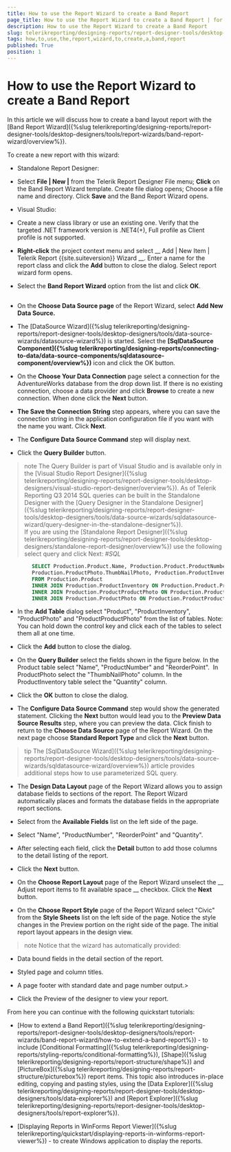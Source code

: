 ```yaml
---
title: How to use the Report Wizard to create a Band Report
page_title: How to use the Report Wizard to create a Band Report | for Telerik Reporting Documentation
description: How to use the Report Wizard to create a Band Report
slug: telerikreporting/designing-reports/report-designer-tools/desktop-designers/tools/report-wizards/band-report-wizard/how-to-use-the-report-wizard-to-create-a-band-report
tags: how,to,use,the,report,wizard,to,create,a,band,report
published: True
position: 1
---
```


# How to use the Report Wizard to create a Band Report



In this article we will discuss how to create a band layout report with the [Band Report Wizard]({%slug telerikreporting/designing-reports/report-designer-tools/desktop-designers/tools/report-wizards/band-report-wizard/overview%}).
      

To create a new report with this wizard:
      

* Standalone Report Designer:
          

* Select __File | New |__ from the Telerik Report Designer File menu;
              __Click__ on the Band Report Wizard template. Create file dialog opens;
              Choose a file name and directory. Click __Save__ and the Band Report Wizard opens.
              

* Visual Studio:
          

* Create a new class library or use an existing one.
                Verify that the targeted .NET framework version is .NET4(+), Full profile as Client profile is not supported.
              

* __Right-click__ the project context menu and select
                __
                  Add | New Item | Telerik Report {{site.suiteversion}} Wizard
                __.
                Enter a name for the report class and click the __Add__ button to close the dialog. Select report wizard form opens.
              

* Select the __Band Report Wizard__ option from the list and click __OK__.
              

## 

* On the __Choose Data Source page__ of the
              Report Wizard, select __Add New Data Source.__

* The [DataSource Wizard]({%slug telerikreporting/designing-reports/report-designer-tools/desktop-designers/tools/data-source-wizards/datasource-wizard%}) is started. Select the __[SqlDataSource Component]({%slug telerikreporting/designing-reports/connecting-to-data/data-source-components/sqldatasource-component/overview%})__
              icon and click the OK button.
            

* On the __Choose Your Data Connection__ page
              select a connection for the AdventureWorks database from the drop
              down list. If there is no existing connection, choose a data provider and click
              __Browse__ to create a new connection.
              When done click the __Next__ button.
            

* __The Save the Connection String__ step
              appears, where you can save the connection string in the application
              configuration file if you want with the name you want. Click __Next__.
            

* The __Configure Data Source Command__
              step will display next.
            

* Click the __Query Builder__ button.
                

>note The Query Builder is part of Visual Studio and is available only in the [Visual Studio Report Designer]({%slug telerikreporting/designing-reports/report-designer-tools/desktop-designers/visual-studio-report-designer/overview%}). As of Telerik Reporting Q3 2014 SQL queries can be built in the Standalone Designer with the [Query Designer in the Standalone Designer]({%slug telerikreporting/designing-reports/report-designer-tools/desktop-designers/tools/data-source-wizards/sqldatasource-wizard/query-designer-in-the-standalone-designer%}).                  
If you are using the [Standalone Report Designer]({%slug telerikreporting/designing-reports/report-designer-tools/desktop-designers/standalone-report-designer/overview%}) use the following select query and click Next:
                #_SQL_

	
````sql
        SELECT Production.Product.Name, Production.Product.ProductNumber, Production.Product.ReorderPoint,
        Production.ProductPhoto.ThumbNailPhoto, Production.ProductInventory.Quantity
        FROM Production.Product
        INNER JOIN Production.ProductInventory ON Production.Product.ProductID = Production.ProductInventory.ProductID
        INNER JOIN Production.ProductProductPhoto ON Production.Product.ProductID = Production.ProductProductPhoto.ProductID
        INNER JOIN Production.ProductPhoto ON Production.ProductProductPhoto.ProductPhotoID = Production.ProductPhoto.ProductPhotoID

````



* In the __Add Table__ dialog select
                  "Product", "ProductInventory", "ProductPhoto" and "ProductProductPhoto"
                  from the list of tables. Note: You can hold down the control key
                  and click each of the tables to select them all at one time.
                

* Click the __Add__ button to close
                  the dialog.
                

* On the __Query Builder__ select
                  the fields shown in the figure below. In the Product
                  table select "Name", "ProductNumber" and "ReorderPoint". 
                  In ProductPhoto select the "ThumbNailPhoto" column.
                  In the ProductInventory table select the "Quantity"
                  column.
                

* Click the __OK__ button to
                  close the dialog.
                

* The __Configure Data Source Command__
                  step would show the generated statement. Clicking the
                  __Next__ button would lead you to
                  the __Preview Data Source Results__
                  step, where you can preview the data. Click finish to return
                  to the __Choose Data Source__ page
                  of the Report Wizard. On the next page choose
                  __Standard Report Type__ and click the
                  __Next__ button.
                

>tip The [SqlDataSource Wizard]({%slug telerikreporting/designing-reports/report-designer-tools/desktop-designers/tools/data-source-wizards/sqldatasource-wizard/overview%}) article provides additional steps how to use parameterized SQL query.                  


* The __Design Data Layout__ page
              of the Report Wizard allows you to assign database fields
              to sections of the report. The Report Wizard automatically
              places and formats the database fields in the appropriate
              report sections.
            

* Select from the __Available Fields__
                  list on the left side of the page.
                

* Select "Name", "ProductNumber", "ReorderPoint"
                  and "Quantity".
                

* After selecting each field, click the
                  __Detail__ button to add those
                  columns to the detail listing of the report.
                

* Click the __Next__ button.
                

* On the __Choose Report Layout__
              page of the Report Wizard unselect the __
                Adjust
                report items to fit available space
              __ checkbox.
              Click the __Next__ button.
            

* On the __Choose Report Style__
              page of the Report Wizard select "Civic" from the
              __Style Sheets__ list on the left
              side of the page. Notice the style changes in the Preview
              portion on the right side of the page.
            The initial report layout appears in the design view. 

>note Notice that the wizard has automatically provided:
* Data bound fields in the detail section of the report.
* Styled page and column titles.
* A page footer with standard date and page number output.>


* Click the Preview of the designer to view your report.
            

From here you can continue with the following quickstart tutorials:

* [How to extend a Band Report]({%slug telerikreporting/designing-reports/report-designer-tools/desktop-designers/tools/report-wizards/band-report-wizard/how-to-extend-a-band-report%}) -
              to include [Conditional Formatting]({%slug telerikreporting/designing-reports/styling-reports/conditional-formatting%}), [Shape]({%slug telerikreporting/designing-reports/report-structure/shape%}) and [PictureBox]({%slug telerikreporting/designing-reports/report-structure/picturebox%}) report items.
              This topic also introduces in-place editing, copying
              and pasting styles, using the [Data Explorer]({%slug telerikreporting/designing-reports/report-designer-tools/desktop-designers/tools/data-explorer%}) and [Report Explorer]({%slug telerikreporting/designing-reports/report-designer-tools/desktop-designers/tools/report-explorer%}).
            

* [Displaying Reports in WinForms Report Viewer]({%slug telerikreporting/quickstart/displaying-reports-in-winforms-report-viewer%}) - to create
              Windows application to display the reports.
            
